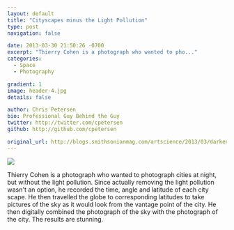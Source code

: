 ```yaml
---
layout: default
title: "Cityscapes minus the Light Pollution"
type: post
navigation: false

date: 2013-03-30 21:50:26 -0700
excerpt: "Thierry Cohen is a photograph who wanted to pho..."
categories:
  - Space
  - Photography

gradient: 1
image: header-4.jpg
details: false

author: Chris Petersen
bio: Professional Guy Behind the Guy
twitter: http://twitter.com/cpetersen
github: http://github.com/cpetersen

original_url: http://blogs.smithsonianmag.com/artscience/2013/03/darkened-cities/
---
```



  ![](/attachments/2cddccaa8366ca6fa9fcb3e62806ff50/image.png)  

 Thierry Cohen is a photograph who wanted to photograph cities at night, but without the light pollution. Since actually removing the light pollution wasn't an option, he recorded the time, angle and latitude of each city scape. He then travelled the globe to corresponding latitudes to take pictures of the sky as it would look from the vantage point of the city. He then digitally combined the photograph of the sky with the photograph of the city. The results are stunning.

 
